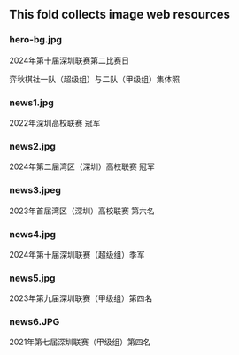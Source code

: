 ## This fold collects image web resources

### hero-bg.jpg
2024年第十届深圳联赛第二比赛日 

弈秋棋社一队（超级组）与二队（甲级组）集体照

### news1.jpg
2022年深圳高校联赛 冠军

### news2.jpg
2024年第二届湾区（深圳）高校联赛 冠军

### news3.jpeg
2023年首届湾区（深圳）高校联赛 第六名

### news4.jpg
2024年第十届深圳联赛（超级组）季军

### news5.jpg
2023年第九届深圳联赛（甲级组）第四名

### news6.JPG
2021年第七届深圳联赛（甲级组）第四名
